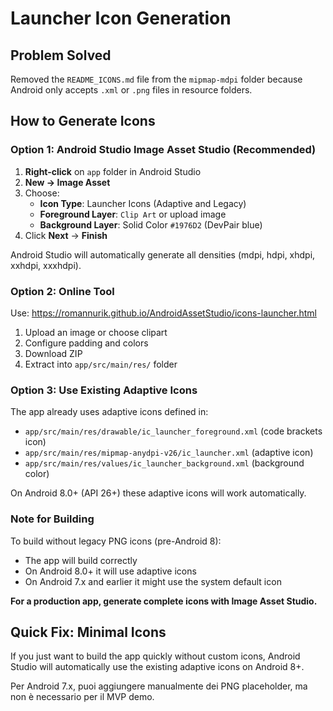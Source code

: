 # Launcher Icon Generation

## Problem Solved
Removed the `README_ICONS.md` file from the `mipmap-mdpi` folder because Android only accepts `.xml` or `.png` files in resource folders.

## How to Generate Icons

### Option 1: Android Studio Image Asset Studio (Recommended)

1. **Right-click** on `app` folder in Android Studio
2. **New → Image Asset**
3. Choose:
   - **Icon Type**: Launcher Icons (Adaptive and Legacy)
   - **Foreground Layer**: `Clip Art` or upload image
   - **Background Layer**: Solid Color `#1976D2` (DevPair blue)
4. Click **Next** → **Finish**

Android Studio will automatically generate all densities (mdpi, hdpi, xhdpi, xxhdpi, xxxhdpi).

### Option 2: Online Tool

Use: https://romannurik.github.io/AndroidAssetStudio/icons-launcher.html

1. Upload an image or choose clipart
2. Configure padding and colors
3. Download ZIP
4. Extract into `app/src/main/res/` folder

### Option 3: Use Existing Adaptive Icons

The app already uses adaptive icons defined in:
- `app/src/main/res/drawable/ic_launcher_foreground.xml` (code brackets icon)
- `app/src/main/res/mipmap-anydpi-v26/ic_launcher.xml` (adaptive icon)
- `app/src/main/res/values/ic_launcher_background.xml` (background color)

On Android 8.0+ (API 26+) these adaptive icons will work automatically.

### Note for Building

To build without legacy PNG icons (pre-Android 8):
- The app will build correctly
- On Android 8.0+ it will use adaptive icons
- On Android 7.x and earlier it might use the system default icon

**For a production app, generate complete icons with Image Asset Studio.**

## Quick Fix: Minimal Icons

If you just want to build the app quickly without custom icons, Android Studio will automatically use the existing adaptive icons on Android 8+.

Per Android 7.x, puoi aggiungere manualmente dei PNG placeholder, ma non è necessario per il MVP demo.
